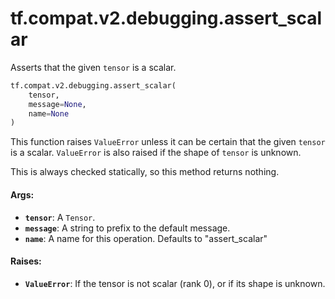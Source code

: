 <div itemscope itemtype="http://developers.google.com/ReferenceObject">
<meta itemprop="name" content="tf.compat.v2.debugging.assert_scalar" />
<meta itemprop="path" content="Stable" />
</div>

# tf.compat.v2.debugging.assert_scalar

Asserts that the given `tensor` is a scalar.

``` python
tf.compat.v2.debugging.assert_scalar(
    tensor,
    message=None,
    name=None
)
```

<!-- Placeholder for "Used in" -->

This function raises `ValueError` unless it can be certain that the given
`tensor` is a scalar. `ValueError` is also raised if the shape of `tensor` is
unknown.

This is always checked statically, so this method returns nothing.

#### Args:


* <b>`tensor`</b>: A `Tensor`.
* <b>`message`</b>: A string to prefix to the default message.
* <b>`name`</b>:  A name for this operation. Defaults to "assert_scalar"


#### Raises:


* <b>`ValueError`</b>: If the tensor is not scalar (rank 0), or if its shape is
  unknown.